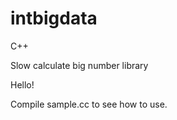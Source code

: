 intbigdata
==========

C++

Slow calculate big number library

Hello!

Compile sample.cc to see how to use.
